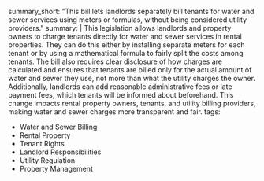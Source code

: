 summary_short: "This bill lets landlords separately bill tenants for water and sewer services using meters or formulas, without being considered utility providers."
summary: |
  This legislation allows landlords and property owners to charge tenants directly for water and sewer services in rental properties. They can do this either by installing separate meters for each tenant or by using a mathematical formula to fairly split the costs among tenants. The bill also requires clear disclosure of how charges are calculated and ensures that tenants are billed only for the actual amount of water and sewer they use, not more than what the utility charges the owner. Additionally, landlords can add reasonable administrative fees or late payment fees, which tenants will be informed about beforehand. This change impacts rental property owners, tenants, and utility billing providers, making water and sewer charges more transparent and fair.
tags:
  - Water and Sewer Billing
  - Rental Property
  - Tenant Rights
  - Landlord Responsibilities
  - Utility Regulation
  - Property Management
